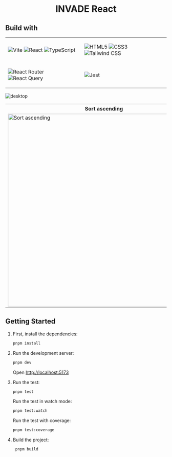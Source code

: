 <h1 align="center">
  INVADE React
</h1>

## Build with

<table  align="center">
 <tr>
  <td>
  
![Vite](https://img.shields.io/badge/Vite-%2306468E.svg?style=for-the-badge&logo=vite&logoColor=white)
![React](https://img.shields.io/badge/react-%2320232a.svg?style=for-the-badge&logo=react&logoColor=%2361DAFB)
![TypeScript](https://img.shields.io/badge/typescript-%23007ACC.svg?style=for-the-badge&logo=typescript&logoColor=white)

  </td>
  <td>
  
![HTML5](https://img.shields.io/badge/HTML5-%23E34F26.svg?style=for-the-badge&logo=html5&logoColor=white)
![CSS3](https://img.shields.io/badge/CSS3-%231572B6.svg?style=for-the-badge&logo=css3&logoColor=white)
![Tailwind CSS](https://img.shields.io/badge/Tailwind_CSS-%231a202c.svg?style=for-the-badge&logo=tailwind-css)

  </td>
 </tr>
 <tr>
  <td>
  
![React Router](https://img.shields.io/badge/React_Router-%23CA4245.svg?style=for-the-badge&logo=react-router&logoColor=white)
![React Query](https://img.shields.io/badge/React_Query-%2314151A.svg?style=for-the-badge&logo=react-query&logoColor=%23F4B30D)

  </td>
  <td>
  
![Jest](https://img.shields.io/badge/-jest-%23C21325?style=for-the-badge&logo=jest&logoColor=white)

  </td>
 </tr>
</table>

![desktop](https://github.com/mustafaabobakr/invade-react/assets/27288406/87df0fc9-abe0-4dc6-92bb-e5b219ed1736)

<table>
 <tr>
  <th>Sort ascending</th>
  <th>Sort descending</th>
 </tr>
 <tr>
  <td>
    <img width="600" alt="Sort ascending" src="https://github.com/mustafaabobakr/invade-react/assets/27288406/8e3ee001-7840-438d-8b2d-76ed8f9ecde4">
  </td>
  <td>
    <img width="600" alt="Sort descending" src="https://github.com/mustafaabobakr/invade-react/assets/27288406/f4c9d44d-08e2-4e25-9456-8ddef71cf319">
  </td>
 </tr>
</table>

## Getting Started

1. First, install the dependencies:

   ```bash
   pnpm install
   ```

2. Run the development server:

   ```bash
   pnpm dev
   ```

   Open [http://localhost:5173](http://localhost:5173)

3. Run the test:

   ```bash
   pnpm test
   ```

   Run the test in watch mode:

   ```bash
   pnpm test:watch
   ```

   Run the test with coverage:

   ```bash
   pnpm test:coverage
   ```

4. Build the project:

   ```bash
    pnpm build
   ```
